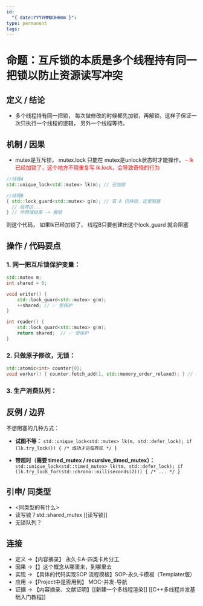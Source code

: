 ```yaml
---
id:
  "{ date:YYYYMMDDHHmm }":
type: permanent
tags:
---
```

# 命题：互斥锁的本质是多个线程持有同一把锁以防止资源读写冲突
## 定义 / 结论
- 多个线程持有同一把锁， 每次做修改的时候都先加锁，再解锁，这样子保证一次只执行一个线程的逻辑， 另外一个线程等待。

## 机制 / 因果
- mutex是互斥锁，  mutex.lock 只能在 mutex是unlock状态时才能操作。
<font color="#ff0000">- lk已经加锁了，这个地方不用重复写 lk.lock，会导致奇怪的行为</font>
````cpp
//线程A
std::unique_lock<std::mutex> lk(m); // 已加锁

//线程B
{ std::lock_guard<std::mutex> g(m); // 若 A 仍持锁，这里阻塞
  // 临界区...
} // 作用域结束 -> 解锁

````
则这个代码， 如果lk已经加锁了， 线程B只要创建出这个lock_guard 就会阻塞
## 操作 / 代码要点
### 1. 同一把互斥锁保护变量：
````cpp
std::mutex m;
int shared = 0;

void writer() {
    std::lock_guard<std::mutex> g(m);
    ++shared; // ✅ 受保护
}

int reader() {
    std::lock_guard<std::mutex> g(m);
    return shared;  // ✅ 受保护
}

````
### 2. 只做原子修改，无锁：
````cpp
std::atomic<int> counter{0};
void worker() { counter.fetch_add(1, std::memory_order_relaxed); } // ✅ 无锁、无数据竞争
````
### 3. 生产消费队列：
## 反例 / 边界
不想阻塞的几种方式：
- **试图不等：**
    `std::unique_lock<std::mutex> lk(m, std::defer_lock); if (lk.try_lock()) { /* 成功才进临界区 */ }`
    
- **带超时（需要 timed_mutex / recursive_timed_mutex）：**
    `std::unique_lock<std::timed_mutex> lk(tm, std::defer_lock); if (lk.try_lock_for(std::chrono::milliseconds(2))) { /* ... */ }`

## 引申/ 同类型
- <同类型的有什么>
- 读写锁？std::shared_mutex [[读写锁]]
- 无锁队列？
## 连接
- 定义 →【内容摘录】 永久卡A-四类卡片分工
- 因果 →【】这个概念从哪里来，到哪里去
- 实现 → 【具体的代码实现SOP 流程模板】SOP-永久卡模板（Templater版）
- 应用 →【Project中是否用到】 MOC-并发-导航
- 证据 → 【内容摘录、文献证明】[[新建一个多线程渲染]]  [[C++多线程并发基础入门教程]]
